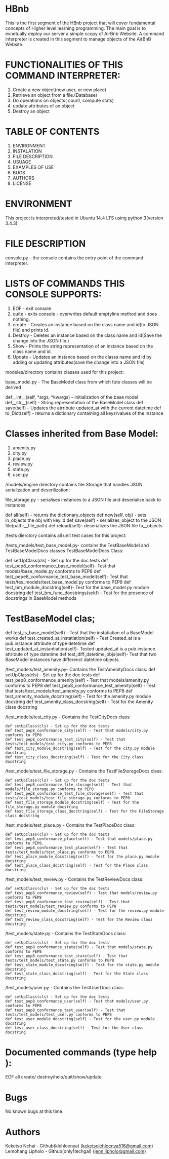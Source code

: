 HBnb
==== 

This is the first segment of the HBnb project that will cover fundamental concepts of Higher level learning programming. The main goal is to evnetually deploy our server a simple ccopy of AirBnb Website. A command interpreter is created in this segment to manage objects of the AirBnB Website.

FUNCTIONALITIES OF THIS COMMAND INTERPRETER:
============================================

1. Create a new object(new user, or new place)
2. Retrieve an object from a file.(Database)
3. Do operations on objects( count, compute stats)
4. update attributes of an object
5. Destroy an object

TABLE OF CONTENTS
=================

1. ENVIRONMENT
2. INSTALATION
3. FILE DESCRIPTION
4. USUAGE
5. EXAMPLES OF USE
6. BUGS
7. AUTHORS
8. LICENSE

ENVIRONMENT
===========

This project is interpreted/tested in Ubuntu 14.4 LTS using python 3(version 3.4.3)

FILE DESCRIPTION
================

console.py - the console contains the entry point of the command interpreter.

LISTS OF COMMANDS THIS CONSOLE SUPPORTS:
========================================
1. EOF - exit console
2. quite - exits console
<emptyline> - overwrites default emptyline method and does nothing.
3. create - Creates an instance based on the class name and id(to JSON file) and prints id.
4. Destroy - Deletes an instance based on the class name and id(Save the change into the JSON file.)
5. Show - Prints the string representation of an instance based on the class name and id.
6. Update - Updates an instance based on the classs name and id by adding or updating attributes(save the change into a JSON file)

modeles/directory contains classes used for this project:

base_model.py - The BaseModel class from which fute classes will be derived

def__int__(self, *args, *kwargs) - initialization of the base model
def__str__(self) - String representation of the BaseModel class
def save(self) - Updates the atrribute updated_at with the current datetime
def to_Dict(self) - returns a dictionary containing all keys/values of  the instance

Classes inherited from Base Model:
==================================
1. amenity.py
2. city.py
3. place.py
4. review.py
5. state.py
6. user.py

/models/engine directory contains file Storage that handles JSON serialization and deserilization:

file_storage.py - serialises instances to a JSON file and deserialise back to instances

def all(self) - returns the dictionary_objects
def new(self, obj) - sets in_objects the obj with key.id
def save(self) - serializes_object to the JSON file(path:__file_path)
def reload(sefl)- deserializes the JSON file to__objects

/tests dierctory contains all unit test cases for this project:

/tests_models/test_base_model.py- contains the TestBaseModel and TestBaseModelDocs classes TestBaseModelDocs Class:

def setUpClass(cls) - Set up for the doc tests
def test_pep8_conformance_base_model(self)- Test that models/base_model.py conforms to PEP8
def test_pepe8_conformance_test_base_model(self)- Test that tests/tes_models/test_base_model.py conforms to PEP8
def test_bm_module_docstring(self)- Test for the base_model.py module docstring
def test_bm_func_docstrings(sekf) - Test for the presence of docstrings in BaseModel methods

TestBaseModel clas;
===================

def test_is_base_model(self) - Test that the instatiation of a BaseModel works
def test_created_at_instatiation(self) - Test Created_at is a pub.instance attribute of type detetime
def test_updated_at_instantiation(self)- Tested updated_at is a pub.instance attribute of type datetime
def test_diff_datetime_objs(self)- Test that two BaseModel instances have differenct datetime objects.

/test_models/test_amenity.py- Contains the TestAmenityDocs class:
def setUpClass(cls) - Set up for the doc tests
    def test_pep8_conformance_amenity(self) - Test that models/amenity.py conforms to PEP8
    def test_pep8_conformance_test_amenity(self) - Test that tests/test_models/test_amenity.py conforms to PEP8
    def test_amenity_module_docstring(self) - Test for the amenity.py module docstring
    def test_amenity_class_docstring(self) - Test for the Amenity class docstring

/test_models/test_city.py - Contains the TestCityDocs class:

    def setUpClass(cls) - Set up for the doc tests
    def test_pep8_conformance_city(self) - Test that models/city.py conforms to PEP8
    def test_pep8_conformance_test_city(self) - Test that tests/test_models/test_city.py conforms to PEP8
    def test_city_module_docstring(self) - Test for the city.py module docstring
    def test_city_class_docstring(self) - Test for the City class docstring

/test_models/test_file_storage.py - Contains the TestFileStorageDocs class:

    def setUpClass(cls) - Set up for the doc tests
    def test_pep8_conformance_file_storage(self) - Test that models/file_storage.py conforms to PEP8
    def test_pep8_conformance_test_file_storage(self) - Test that tests/test_models/test_file_storage.py conforms to PEP8
    def test_file_storage_module_docstring(self) - Test for the file_storage.py module docstring
    def test_file_storage_class_docstring(self) - Test for the FileStorage class docstring

/test_models/test_place.py - Contains the TestPlaceDoc class:

    def setUpClass(cls) - Set up for the doc tests
    def test_pep8_conformance_place(self) - Test that models/place.py conforms to PEP8.
    def test_pep8_conformance_test_place(self) - Test that tests/test_models/test_place.py conforms to PEP8.
    def test_place_module_docstring(self) - Test for the place.py module docstring
    def test_place_class_docstring(self) - Test for the Place class docstring

/test_models/test_review.py - Contains the TestReviewDocs class:

    def setUpClass(cls) - Set up for the doc tests
    def test_pep8_conformance_review(self) - Test that models/review.py conforms to PEP8
    def test_pep8_conformance_test_review(self) - Test that tests/test_models/test_review.py conforms to PEP8
    def test_review_module_docstring(self) - Test for the review.py module docstring
    def test_review_class_docstring(self) - Test for the Review class docstring

/test_models/state.py - Contains the TestStateDocs class:

    def setUpClass(cls) - Set up for the doc tests
    def test_pep8_conformance_state(self) - Test that models/state.py conforms to PEP8
    def test_pep8_conformance_test_state(self) - Test that tests/test_models/test_state.py conforms to PEP8
    def test_state_module_docstring(self) - Test for the state.py module docstring
    def test_state_class_docstring(self) - Test for the State class docstring

/test_models/user.py - Contains the TestUserDocs class:

    def setUpClass(cls) - Set up for the doc tests
    def test_pep8_conformance_user(self) - Test that models/user.py conforms to PEP8
    def test_pep8_conformance_test_user(self) - Test that tests/test_models/test_user.py conforms to PEP8
    def test_user_module_docstring(self) - Test for the user.py module docstring
    def test_user_class_docstring(self) - Test for the User class docstring

Documented commands (type help <topic>):
========================================
EOF all create/ destroy/help/quit/show/update

Bugs
====

No known bugs at this time.

Authors
=======

Keketso Nchai - Github(klehloenya) (keketsolehloenya516@gmail.com) 
Lemohang Lipholo - Github(only1techgal) (jenn.lipholo@gmail.com)



